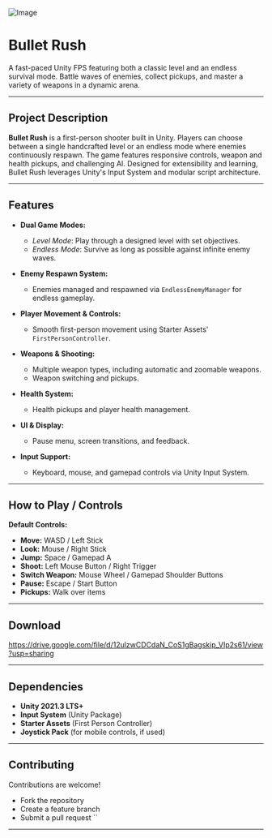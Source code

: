 ![Image](https://github.com/user-attachments/assets/c160d1d3-72d9-4945-b769-7e5bdcb0d6bc)

# Bullet Rush

A fast-paced Unity FPS featuring both a classic level and an endless survival mode. Battle waves of enemies, collect pickups, and master a variety of weapons in a dynamic arena.

---

## Project Description

**Bullet Rush** is a first-person shooter built in Unity. Players can choose between a single handcrafted level or an endless mode where enemies continuously respawn. The game features responsive controls, weapon and health pickups, and challenging AI. Designed for extensibility and learning, Bullet Rush leverages Unity's Input System and modular script architecture.

---

## Features

- **Dual Game Modes:**  
  - *Level Mode*: Play through a designed level with set objectives.  
  - *Endless Mode*: Survive as long as possible against infinite enemy waves.

- **Enemy Respawn System:**  
  - Enemies managed and respawned via `EndlessEnemyManager` for endless gameplay.

- **Player Movement & Controls:**  
  - Smooth first-person movement using Starter Assets' `FirstPersonController`.

- **Weapons & Shooting:**  
  - Multiple weapon types, including automatic and zoomable weapons.  
  - Weapon switching and pickups.

- **Health System:**  
  - Health pickups and player health management.

- **UI & Display:**  
  - Pause menu, screen transitions, and feedback.

- **Input Support:**  
  - Keyboard, mouse, and gamepad controls via Unity Input System.

---

## How to Play / Controls

**Default Controls:**

- **Move:** WASD / Left Stick  
- **Look:** Mouse / Right Stick  
- **Jump:** Space / Gamepad A  
- **Shoot:** Left Mouse Button / Right Trigger  
- **Switch Weapon:** Mouse Wheel / Gamepad Shoulder Buttons  
- **Pause:** Escape / Start Button  
- **Pickups:** Walk over items

---

## Download

https://drive.google.com/file/d/12ulzwCDCdaN_CoS1gBagskip_VIp2s61/view?usp=sharing

---

## Dependencies

- **Unity 2021.3 LTS+**
- **Input System** (Unity Package)
- **Starter Assets** (First Person Controller)
- **Joystick Pack** (for mobile controls, if used)

---

## Contributing

Contributions are welcome!  
- Fork the repository  
- Create a feature branch  
- Submit a pull request
``
---
